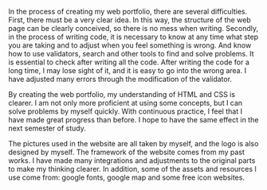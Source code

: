 In the process of creating my web portfolio, there are several difficulties.
First, there must be a very clear idea. In this way, the structure of the web page can be clearly conceived, so there is no mess when writing.
Secondly, in the process of writing code, it is necessary to know at any time what step you are taking and to adjust when you feel something is wrong. And know how to use validators, search and other tools to find and solve problems.
It is essential to check after writing all the code. After writing the code for a long time, I may lose sight of it, and it is easy to go into the wrong area. I have adjusted many errors through the modification of the validator.

By creating the web portfolio, my understanding of HTML and CSS is clearer. I am not only more proficient at using some concepts, but I can solve problems by myself quickly. With continuous practice, I feel that I have made great progress than before. I hope to have the same effect in the next semester of study.

The pictures used in the website are all taken by myself, and the logo is also designed by myself. The framework of the website comes from my past works. I have made many integrations and adjustments to the original parts to make my thinking clearer. In addition, some of the assets and resources I use come from: google fonts, google map and some free icon websites.